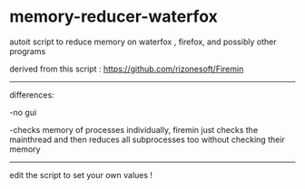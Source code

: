 # memory-reducer-waterfox


autoit script to reduce memory on waterfox , firefox, and possibly other programs 

derived from this script : https://github.com/rizonesoft/Firemin

-------------------------
differences:

-no gui 

-checks memory of processes individually, firemin just checks the mainthread and then reduces all subprocesses too without checking their memory 

-------------------------

edit the script to set your own values ! 
